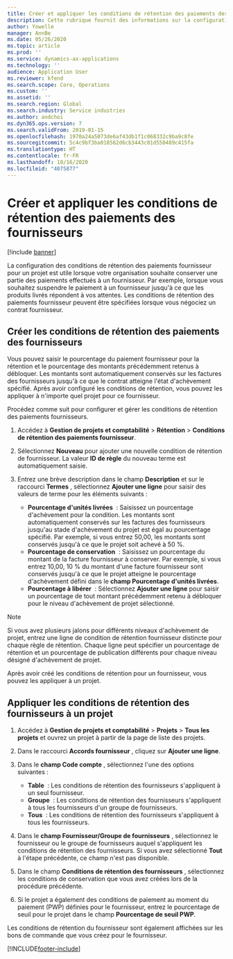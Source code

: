 ```yaml
---
title: Créer et appliquer les conditions de rétention des paiements des fournisseurs
description: Cette rubrique fournit des informations sur la configuration et la gestion des conditions de rétention pour les paiements des fournisseurs.
author: Yowelle
manager: AnnBe
ms.date: 05/26/2020
ms.topic: article
ms.prod: ''
ms.service: dynamics-ax-applications
ms.technology: ''
audience: Application User
ms.reviewer: kfend
ms.search.scope: Core, Operations
ms.custom: ''
ms.assetid: ''
ms.search.region: Global
ms.search.industry: Service industries
ms.author: andchoi
ms.dyn365.ops.version: 7
ms.search.validFrom: 2019-01-15
ms.openlocfilehash: 1970a24a5073de6af43db1f1c068332c9ba9c8fe
ms.sourcegitcommit: 5c4c9bf3ba018562d6cb3443c01d550489c415fa
ms.translationtype: HT
ms.contentlocale: fr-FR
ms.lasthandoff: 10/16/2020
ms.locfileid: "4075877"
---
```

# <a name="create-and-apply-vendor-payment-retention-terms"></a>Créer et appliquer les conditions de rétention des paiements des fournisseurs

[!include [banner](../includes/banner.md)] 

La configuration des conditions de rétention des paiements fournisseur pour un projet est utile lorsque votre organisation souhaite conserver une partie des paiements effectués à un fournisseur. Par exemple, lorsque vous souhaitez suspendre le paiement à un fournisseur jusqu'à ce que les produits livrés répondent à vos attentes. Les conditions de rétention des paiements fournisseur peuvent être spécifiées lorsque vous négociez un contrat fournisseur.

## <a name="create-vendor-payment-retention-terms"></a>Créer les conditions de rétention des paiements des fournisseurs

Vous pouvez saisir le pourcentage du paiement fournisseur pour la rétention et le pourcentage des montants précédemment retenus à débloquer. Les montants sont automatiquement conservés sur les factures des fournisseurs jusqu'à ce que le contrat atteigne l'état d'achèvement spécifié. Après avoir configuré les conditions de rétention, vous pouvez les appliquer à n'importe quel projet pour ce fournisseur.

Procédez comme suit pour configurer et gérer les conditions de rétention des paiements fournisseurs. 

1. Accédez à **Gestion de projets et comptabilité** > **Rétention** > **Conditions de rétention des paiements fournisseur**.
2. Sélectionnez **Nouveau** pour ajouter une nouvelle condition de rétention de fournisseur. La valeur **ID de règle** du nouveau terme est automatiquement saisie. 
3. Entrez une brève description dans le champ **Description** et sur le raccourci **Termes** , sélectionnez **Ajouter une ligne** pour saisir des valeurs de terme pour les éléments suivants :

   - **Pourcentage d'unités livrées**  : Saisissez un pourcentage d'achèvement pour la condition. Les montants sont automatiquement conservés sur les factures des fournisseurs jusqu'au stade d'achèvement du projet est égal au pourcentage spécifié. Par exemple, si vous entrez 50,00, les montants sont conservés jusqu'à ce que le projet soit achevé à 50 %.
   - **Pourcentage de conservation**  : Saisissez un pourcentage du montant de la facture fournisseur à conserver. Par exemple, si vous entrez 10,00, 10 % du montant d'une facture fournisseur sont conservés jusqu'à ce que le projet atteigne le pourcentage d'achèvement défini dans le **champ Pourcentage d'unités livrées**.
   - **Pourcentage à libérer**  : Sélectionnez **Ajouter une ligne** pour saisir un pourcentage de tout montant précédemment retenu à débloquer pour le niveau d'achèvement de projet sélectionné.

> [!NOTE]
> Si vous avez plusieurs jalons pour différents niveaux d'achèvement de projet, entrez une ligne de condition de rétention fournisseur distincte pour chaque règle de rétention. Chaque ligne peut spécifier un pourcentage de rétention et un pourcentage de publication différents pour chaque niveau désigné d'achèvement de projet.

Après avoir créé les conditions de rétention pour un fournisseur, vous pouvez les appliquer à un projet.

## <a name="apply-vendor-retention-terms-to-a-project"></a>Appliquer les conditions de rétention des fournisseurs à un projet

1. Accédez à **Gestion de projets et comptabilité** > **Projets** > **Tous les projets** et ouvrez un projet à partir de la page de liste des projets.
2. Dans le raccourci **Accords fournisseur** , cliquez sur **Ajouter une ligne**.
3. Dans le **champ Code compte** , sélectionnez l'une des options suivantes : 

   - **Table**  : Les conditions de rétention des fournisseurs s'appliquent à un seul fournisseur.
   - **Groupe**  : Les conditions de rétention des fournisseurs s'appliquent à tous les fournisseurs d'un groupe de fournisseurs.
   - **Tous**  : Les conditions de rétention des fournisseurs s'appliquent à tous les fournisseurs.

4. Dans le **champ Fournisseur/Groupe de fournisseurs** , sélectionnez le fournisseur ou le groupe de fournisseurs auquel s'appliquent les conditions de rétention des fournisseurs. Si vous avez sélectionné **Tout** à l'étape précédente, ce champ n'est pas disponible.
5. Dans le champ **Conditions de rétention des fournisseurs** , sélectionnez les conditions de conservation que vous avez créées lors de la procédure précédente.
6. Si le projet a également des conditions de paiement au moment du paiement (PWP) définies pour le fournisseur, entrez le pourcentage de seuil pour le projet dans le champ **Pourcentage de seuil PWP**.

Les conditions de rétention du fournisseur sont également affichées sur les bons de commande que vous créez pour le fournisseur.


[!INCLUDE[footer-include](../includes/footer-banner.md)]
